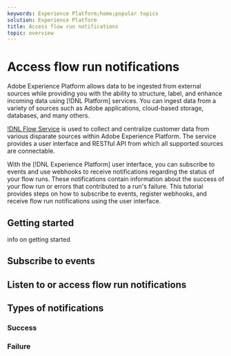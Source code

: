 ```yaml
---
keywords: Experience Platform;home;popular topics
solution: Experience Platform
title: Access flow run notifications
topic: overview
---
```


# Access flow run notifications

Adobe Experience Platform allows data to be ingested from external sources while providing you with the ability to structure, label, and enhance incoming data using [!DNL Platform] services. You can ingest data from a variety of sources such as Adobe applications, cloud-based storage, databases, and many others.

[!DNL Flow Service](https://www.adobe.io/apis/experienceplatform/home/api-reference.html#!acpdr/swagger-specs/flow-service.yaml) is used to collect and centralize customer data from various disparate sources within Adobe Experience Platform. The service provides a user interface and RESTful API from which all supported sources are connectable.

With the [!DNL Experience Platform] user interface, you can subscribe to events and use webhooks to receive notifications regarding the status of your flow runs. These notifications contain information about the success of your flow run or errors that contributed to a run's failure. This tutorial provides steps on how to subscribe to events, register webhooks, and receive flow run notifications using the user interface.

## Getting started

info on getting started

## Subscribe to events

## Listen to or access flow run notifications

## Types of notifications

### Success

### Failure